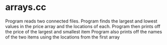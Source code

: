 # arrays.cc

Program reads two connected files.
Program finds the largest and lowest values in the price array and the locations of each.
Program then prints off the price of the largest and smallest item
Program also prints off the names of the two items using the locations from the first array
